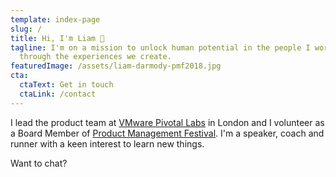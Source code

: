 ```yaml
---
template: index-page
slug: /
title: Hi, I'm Liam 👋
tagline: I'm on a mission to unlock human potential in the people I work with &
  through the experiences we create.
featuredImage: /assets/liam-darmody-pmf2018.jpg
cta:
  ctaText: Get in touch
  ctaLink: /contact
---
```

I lead the product team at <a href="https://tanzu.vmware.com/labs" target="_blank">VMware Pivotal Labs</a> in London and I volunteer as a Board Member of <a href="https://productmanagementfestival.com/zurich/" target="_blank">Product Management Festival</a>. I'm a speaker, coach and runner with a keen interest to learn new things.

Want to chat?